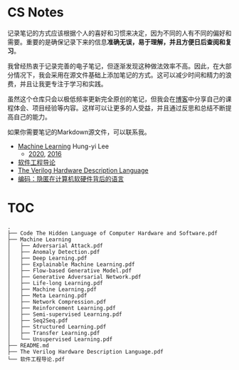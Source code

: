 # CS Notes

记录笔记的方式应该根据个人的喜好和习惯来决定，因为不同的人有不同的偏好和需要。重要的是确保记录下来的信息**准确无误，易于理解，并且方便日后查阅和复习**。

我曾经热衷于记录完善的电子笔记，但逐渐发现这种做法效率不高。因此，在大部分情况下，我会采用在源文件基础上添加笔记的方式。这可以减少时间和精力的浪费，并且让我更专注于学习和实践。

虽然这个仓库只会以极低频率更新完全原创的笔记，但我会在[博客](https://nothingtosay0031.github.io/)中分享自己的课程体会、项目经验等内容。这样可以让更多的人受益，并且通过反思和总结不断提高自己的能力。

如果你需要笔记的Markdown源文件，可以联系我。

- [Machine Learning](./Machine%20Learning) Hung-yi Lee
  - [2020](http://speech.ee.ntu.edu.tw/~tlkagk/courses_ML20.html), [2016](http://speech.ee.ntu.edu.tw/~tlkagk/courses_ML16.html) 
- [软件工程导论](./软件工程导论.pdf)
- [The Verilog Hardware Description Language](./The%20Verilog%20Hardware%20Description%20Language.pdf)
- [编码：隐匿在计算机软硬件背后的语言](./Code%20The%20Hidden%20Language%20of%20Computer%20Hardware%20and%20software.pdf)

# TOC
```
.
├── Code The Hidden Language of Computer Hardware and Software.pdf
├── Machine Learning
│   ├── Adversarial Attack.pdf
│   ├── Anomaly Detection.pdf
│   ├── Deep Learning.pdf
│   ├── Explainable Machine Learning.pdf
│   ├── Flow-based Generative Model.pdf
│   ├── Generative Adversarial Network.pdf
│   ├── Life-long Learning.pdf
│   ├── Machine Learning.pdf
│   ├── Meta Learning.pdf
│   ├── Network Compression.pdf
│   ├── Reinforcement Learning.pdf
│   ├── Semi-supervised Learning.pdf
│   ├── Seq2Seq.pdf
│   ├── Structured Learning.pdf
│   ├── Transfer Learning.pdf
│   └── Unsupervised Learning.pdf
├── README.md
├── The Verilog Hardware Description Language.pdf
└── 软件工程导论.pdf
```
